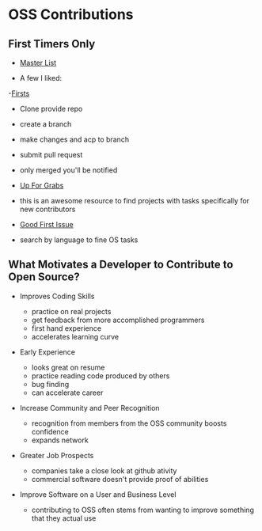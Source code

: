 # OSS Contributions

## First Timers Only

- [Master List](https://www.firsttimersonly.com/)

- A few I liked:

-[Firsts](https://github.com/firstcontributions/first-contributions)

- Clone provide repo
- create a branch 
- make changes and acp to branch
- submit pull request
- only merged you'll be notified

- [Up For Grabs](https://up-for-grabs.net/#/)

- this is an awesome resource to find projects with tasks specifically for new contributors

- [Good First Issue](https://goodfirstissue.dev/language/python)

- search by language to fine OS tasks

## What Motivates a Developer to Contribute to Open Source?

- Improves Coding Skills
  - practice on real projects
  - get feedback from more accomplished programmers
  - first hand experience
  - accelerates learning curve

- Early Experience
  - looks great on resume
  - practice reading code produced by others
  - bug finding
  - can accelerate career

- Increase Community and Peer Recognition
  - recognition from members from the OSS community boosts confidence
  - expands network

- Greater Job Prospects
  - companies take a close look at github ativity
  - commercial software doesn't provide proof of abilities

- Improve Software on a User and Business Level
  - contributing to OSS often stems from wanting to improve something that they actual use
